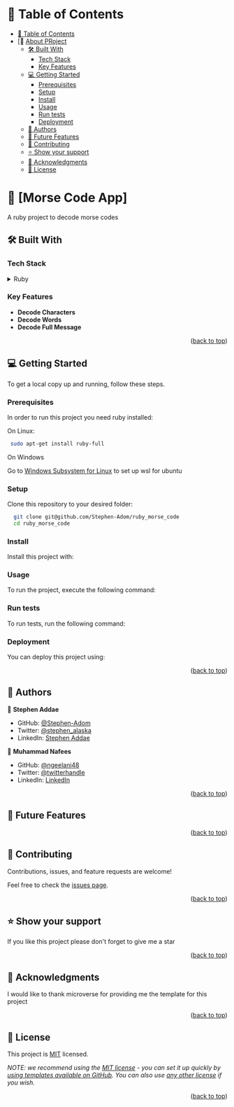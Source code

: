 <a name="readme-top"></a>

<!-- TABLE OF CONTENTS -->

# 📗 Table of Contents

- [📗 Table of Contents](#-table-of-contents)
- [📖 [About PRoject](#about-project)
  - [🛠 Built With ](#-built-with-)
    - [Tech Stack ](#tech-stack-)
    - [Key Features ](#key-features-)
  - [💻 Getting Started ](#-getting-started-)
    - [Prerequisites](#prerequisites)
    - [Setup](#setup)
    - [Install](#install)
    - [Usage](#usage)
    - [Run tests](#run-tests)
    - [Deployment](#deployment)
  - [👥 Authors ](#-authors-)
  - [🔭 Future Features ](#-future-features-)
  - [🤝 Contributing ](#-contributing-)
  - [⭐️ Show your support ](#️-show-your-support-)
  - [🙏 Acknowledgments ](#-acknowledgments-)
  - [📝 License ](#-license-)

<!-- PROJECT DESCRIPTION -->

# 📖 [Morse Code App] <a name="about-project"></a>

A ruby project to decode morse codes

## 🛠 Built With <a name="built-with"></a>

### Tech Stack <a name="tech-stack"></a>

<details>
<summary>Ruby</summary>
  <ul>
    <li><a href="https://www.ruby-lang.org/en/">Ruby</a></li>
  </ul>
</details>

<!-- Features -->

### Key Features <a name="key-features"></a>

- **Decode Characters**
- **Decode Words**
- **Decode Full Message**

<p align="right">(<a href="#readme-top">back to top</a>)</p>

<!-- GETTING STARTED -->

## 💻 Getting Started <a name="getting-started"></a>

To get a local copy up and running, follow these steps.

### Prerequisites

In order to run this project you need ruby installed:

On Linux:

```sh
 sudo apt-get install ruby-full
```

On Windows

Go to [Windows Subsystem for Linux](https://learn.microsoft.com/en-us/windows/wsl/about) to set up wsl for ubuntu

### Setup

Clone this repository to your desired folder:

```sh
  git clone git@github.com/Stephen-Adom/ruby_morse_code
  cd ruby_morse_code
```

### Install

Install this project with:

<!--
Example command:

```sh
  cd my-project
  gem install
```
--->

### Usage

To run the project, execute the following command:

<!--
Example command:

```sh
  rails server
```
--->

### Run tests

To run tests, run the following command:

<!--
Example command:

```sh
  bin/rails test test/models/article_test.rb
```
--->

### Deployment

You can deploy this project using:

<!--
Example:

```sh

```
 -->

<p align="right">(<a href="#readme-top">back to top</a>)</p>

<!-- AUTHORS -->

## 👥 Authors <a name="authors"></a>

👤 **Stephen Addae**

- GitHub: [@Stephen-Adom](https://github.com/Stephen-Adom)
- Twitter: [@stephen_alaska](https://twitter.com/stephen_alaska)
- LinkedIn: [Stephen Addae](https://www.linkedin.com/in/stephen-addae/)

👤 **Muhammad Nafees**

- GitHub: [@ngeelani48](https://github.com/ngeelani48)
- Twitter: [@twitterhandle](https://twitter.com/ngeelani48)
- LinkedIn: [LinkedIn](https://www.linkedin.com/in/muhammad-nafees/)

<p align="right">(<a href="#readme-top">back to top</a>)</p>

<!-- FUTURE FEATURES -->

## 🔭 Future Features <a name="future-features"></a>

<p align="right">(<a href="#readme-top">back to top</a>)</p>

<!-- CONTRIBUTING -->

## 🤝 Contributing <a name="contributing"></a>

Contributions, issues, and feature requests are welcome!

Feel free to check the [issues page](../../issues/).

<p align="right">(<a href="#readme-top">back to top</a>)</p>

<!-- SUPPORT -->

## ⭐️ Show your support <a name="support"></a>

If you like this project please don't forget to give me a star

<p align="right">(<a href="#readme-top">back to top</a>)</p>

<!-- ACKNOWLEDGEMENTS -->

## 🙏 Acknowledgments <a name="acknowledgements"></a>

I would like to thank microverse for providing me the template for this project

<p align="right">(<a href="#readme-top">back to top</a>)</p>

## 📝 License <a name="license"></a>

This project is [MIT](./licence) licensed.

_NOTE: we recommend using the [MIT license](https://choosealicense.com/licenses/mit/) - you can set it up quickly by [using templates available on GitHub](https://docs.github.com/en/communities/setting-up-your-project-for-healthy-contributions/adding-a-license-to-a-repository). You can also use [any other license](https://choosealicense.com/licenses/) if you wish._

<p align="right">(<a href="#readme-top">back to top</a>)</p>
